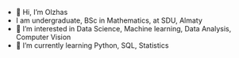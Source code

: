 - 👋 Hi, I’m Olzhas
- I am undergraduate, BSc in Mathematics, at SDU, Almaty
- 👀 I’m interested in Data Science, Machine learning, Data Analysis, Computer Vision
- 🌱 I’m currently learning Python, SQL, Statistics
